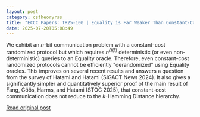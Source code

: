 ```yaml
---
layout: post
category: cstheoryrss
title: "ECCC Papers: TR25-100 | Equality is Far Weaker Than Constant-Cost Communication |"
date: 2025-07-20T05:08:49
---
```


We exhibit an $n$-bit communication problem with a constant-cost randomized protocol but which requires $n^{\Omega(1)}$ deterministic (or even non-deterministic) queries to an Equality oracle. Therefore, even constant-cost randomized protocols cannot be efficiently "derandomized" using Equality oracles. This improves on several recent results and answers a question from the survey of Hatami and Hatami (SIGACT News 2024). It also gives a significantly simpler and quantitatively superior proof of the main result of Fang, Göös, Harms, and Hatami (STOC 2025), that constant-cost communication does not reduce to the $k$-Hamming Distance hierarchy.

[Read original post](https://eccc.weizmann.ac.il/report/2025/100)
